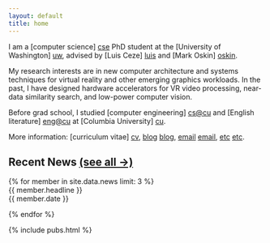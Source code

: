 ```yaml
---
layout: default
title: home
---
```


I am a [computer science] [cse] PhD student at the [University of Washington] [uw], advised by [Luis Ceze] [luis] and [Mark Oskin] [oskin].

My research interests are in new computer architecture and systems techniques for virtual reality and other emerging graphics workloads.
In the past, I have designed hardware accelerators for VR video processing, near-data similarity search, and low-power computer vision.

Before grad school, I studied [computer engineering] [cs@cu] and [English literature] [eng@cu] at [Columbia University] [cu].

[cse]: http://cs.washington.edu/
[uw]: http://washington.edu
[luis]: http://homes.cs.washington.edu/~luisceze
[oskin]: http://homes.cs.washington.edu/~oskin
[cs@cu]: http://www.cs.columbia.edu
[eng@cu]: http://english.columbia.edu
[cu]: http://www.columbia.edu
[vr-sampa]: http://sampa.cs.washington.edu/projects/vr-hw.html

More information: [curriculum vitae] [cv], [blog] [blog], [email] [email], [etc] [etc].

[cv]: {{site.baseurl}}/web-cv.html
[blog]: http://amritamaz.net/blog
[email]: mailto:amrita@cs.washington.edu
[etc]: http://amritamaz.net

<section id="news">
<h2>Recent News <a id="h2link" href="{{site.baseurl}}/news.html">(see all &rarr;)</a></h2>
{% for member in site.data.news limit: 3 %}
<div id="news-item">
<span class="news_text">{{ member.headline }}</span><br />
<span class="news_date">{{ member.date }}</span>
</div>


{% endfor %}

</section>

{% include pubs.html %}

